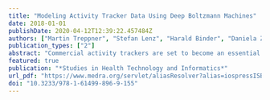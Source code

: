```yaml
---
title: "Modeling Activity Tracker Data Using Deep Boltzmann Machines"
date: 2018-01-01
publishDate: 2020-04-12T12:39:22.457484Z
authors: ["Martin Treppner", "Stefan Lenz", "Harald Binder", "Daniela Z&ouml;ller"]
publication_types: ["2"]
abstract: "Commercial activity trackers are set to become an essential tool in health research, due to increasing availability in the general population. The corresponding vast amounts of mostly unlabeled data pose a challenge to statistical modeling approaches. To investigate the feasibility of deep learning approaches for unsupervised learning with such data, we examine weekly usage patterns of Fitbit activity trackers with deep Boltzmann machines (DBMs). This method is particularly suitable for modeling complex joint distributions via latent variables. We also chose this specific procedure because it is a generative approach, i.e., artificial samples can be generated to explore the learned structure. We describe how the data can be preprocessed to be compatible with binary DBMs. The results reveal two distinct usage patterns in which one group frequently uses trackers on Mondays and Tuesdays, whereas the other uses trackers during the entire week. This exemplary result shows that DBMs are feasible and can be useful for modeling activity tracker data."
featured: true
publication: "*Studies in Health Technology and Informatics*"
url_pdf: "https://www.medra.org/servlet/aliasResolver?alias=iospressISBN&isbn=978-1-61499-895-2&spage=155&doi=10.3233/978-1-61499-896-9-155"
doi: "10.3233/978-1-61499-896-9-155"
---
```


